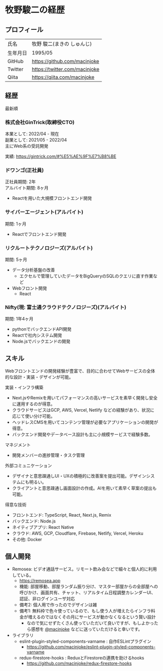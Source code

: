 # 牧野駿二の経歴

## プロフィール

|||
--|--
氏名 | 牧野 駿二(まきの しゅんじ) |
生年月日 | 1995/05 |
GitHub | https://github.com/macinjoke
Twitter | https://twitter.com/macinjoke
Qiita | https://qiita.com/macinjoke

## 経歴
最新順

### 株式会社GinTrick(取締役CTO)
本業として: 2022/04 - 現在  
副業として: 2021/05 - 2022/04  
主にWeb系の受託開発

実績: https://gintrick.com/#%E5%AE%9F%E7%B8%BE

### ドワンゴ(正社員)
正社員期間: 2年  
アルバイト期間: 8ヶ月

- Reactを用いた大規模フロントエンド開発

### サイバーエージェント(アルバイト)
期間: 1ヶ月

- Reactでフロントエンド開発

### リクルートテクノロジーズ(アルバイト)
期間: 5ヶ月

- データ分析基盤の改善
  - エクセルで管理していたデータをBigQueryのSQLのクエリに直す作業など
- Webフロント開発
  - React

### Nifty(現: 富士通クラウドテクノロジーズ)(アルバイト)
期間: 1年4ヶ月

- pythonでバックエンドAPI開発
- Reactで社内システム開発
- Node.jsでバックエンドの開発

## スキル

Webフロントエンドの開発経験が豊富で、目的に合わせてWebサービスの全体的な設計・実装・デザインが可能。

実装・インフラ構築
- Next.jsやRemixを用いてパフォーマンスの高いサービスを素早く開発し安全に運用するのが得意。
- クラウドサービスはGCP, AWS, Vercel, Netlify などの経験があり、状況に応じて使い分け可能。
- ヘッドレスCMSを用いてコンテンツ管理が必要なアプリケーションの開発が得意。
- バックエンド開発やデータベース設計も主に小規模サービスで経験多数。

マネジメント
- 開発メンバーの進捗管理・タスク管理

外部コミュニケーション
- デザイナと意思疎通しUI・UXの積極的に改善案を提出可能。デザインシステムにも明るい。
- クライアントと意思疎通し画面設計の作成。AIを用いて素早く草案の提出も可能。

得意な技術

- フロントエンド: TypeScript, React, Next.js, Remix  
- バックエンド: Node.js  
- ネイティブアプリ: React Native  
- クラウド: AWS, GCP, Cloudflare, Firebase, Netlify, Vercel, Heroku  
- その他: Docker

## 個人開発

- Remosea: ビデオ通話サービス。リモート飲み会などで細々と個人的に利用している。
  - https://remosea.app
  - 機能: 部屋移動、部屋ランダム振り分け、マスター部屋からの全部屋への呼びかけ、画面共有、チャット、リアルタイム日程調整カレンダーUI、認証、非ログインユーザ対応
  - 備考2: 個人用で作ったのでデザインは雑
  - 備考1: 無料枠で色々使っているので、もし使う人が増えたらインフラ料金が増えるのではなくその月にサービスが動かなくなるという賢い設計
    - なので気にせずたくさん使っていただいて良いですが、もしよかったら感想を [@macinjoke](https://twitter.com/macinjoke) などに送っていただけると幸いです。
- ライブラリ
  - eslint-plugin-styled-components-varname : 自作ESLintプラグイン
    - https://github.com/macinjoke/eslint-plugin-styled-components-varname 
  - redux-firestore-hooks : ReduxとFirestoreの連携を助けるhooks
    - https://github.com/macinjoke/redux-firestore-hooks


